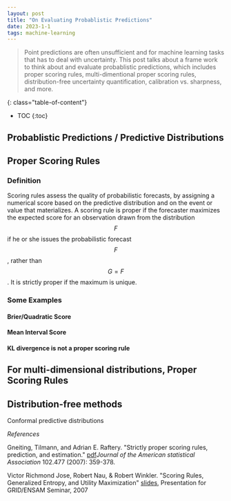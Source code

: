 ```yaml
---
layout: post
title: "On Evaluating Probablistic Predictions"
date: 2023-1-1
tags: machine-learning
---
```


> Point predictions are often unsufficient and for machine learning tasks that has to deal with uncertainty. This post talks about a frame work to think about and evaluate probablistic predictions, which includes proper scoring rules, multi-dimentional proper scoring rules, distribution-free uncertainty quantification, calibration vs. sharpness, and more.

<!--more-->

{: class="table-of-content"}
* TOC
{:toc}

## Probablistic Predictions / Predictive Distributions

## Proper Scoring Rules

### Definition
Scoring rules assess the quality of probabilistic forecasts, by assigning a numerical score based on the predictive distribution and on the event or value that materializes. A scoring rule is proper if the forecaster maximizes the expected score for an observation drawn from the distribution $$F$$ if he or she issues the probabilistic forecast $$F$$, rather than $$G = F$$. It is strictly proper if the maximum is unique. 


### Some Examples

#### Brier/Quadratic Score

#### Mean Interval Score

#### KL divergence is not a proper scoring rule


## For multi-dimensional distributions, Proper Scoring Rules


## Distribution-free methods 

Conformal predictive distributions 

_References_

Gneiting, Tilmann, and Adrian E. Raftery. "Strictly proper scoring rules, prediction, and estimation." [pdf](https://sites.stat.washington.edu/raftery/Research/PDF/Gneiting2007jasa.pdf)_Journal of the American statistical Association_ 102.477 (2007): 359-378.


Victor Richmond Jose, Robert Nau, & Robert Winkler. "Scoring Rules, Generalized Entropy, and Utility Maximization" [slides](https://people.duke.edu/~rnau/Nau_Scoring_Rules_Paris_seminar.pdf), Presentation for GRID/ENSAM Seminar, 2007

